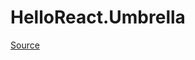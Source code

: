 # HelloReact.Umbrella

[Source](https://betterprogramming.pub/phoenix-1-6-with-typescript-react-bea7f3a792d5)
